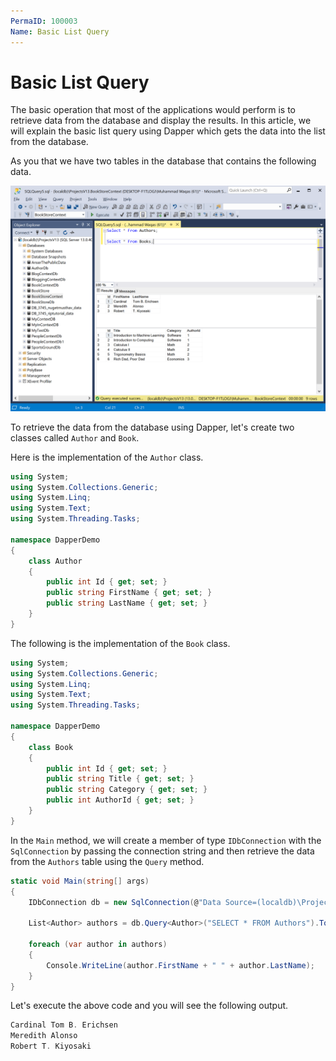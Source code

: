 ```yaml
---
PermaID: 100003
Name: Basic List Query
---
```


# Basic List Query

The basic operation that most of the applications would perform is to retrieve data from the database and display the results. In this article, we will explain the basic list query using Dapper which gets the data into the list from the database.

As you that we have two tables in the database that contains the following data.

<img src="images/database-setup.png" alt="Database data">

To retrieve the data from the database using Dapper, let's create two classes called `Author` and `Book`.

Here is the implementation of the `Author` class.

```csharp
using System;
using System.Collections.Generic;
using System.Linq;
using System.Text;
using System.Threading.Tasks;

namespace DapperDemo
{
    class Author
    {
        public int Id { get; set; }
        public string FirstName { get; set; }
        public string LastName { get; set; }
    }
}
```

The following is the implementation of the `Book` class.

```csharp
using System;
using System.Collections.Generic;
using System.Linq;
using System.Text;
using System.Threading.Tasks;

namespace DapperDemo
{
    class Book
    {
        public int Id { get; set; }
        public string Title { get; set; }
        public string Category { get; set; }
        public int AuthorId { get; set; }
    }
}
```

In the `Main` method, we will create a member of type `IDbConnection` with the `SqlConnection` by passing the connection string and then retrieve the data from the `Authors` table using the `Query` method.

```csharp
static void Main(string[] args)
{
    IDbConnection db = new SqlConnection(@"Data Source=(localdb)\ProjectsV13;Initial Catalog=BookStoreContext;Integrated Security=True;");

    List<Author> authors = db.Query<Author>("SELECT * FROM Authors").ToList();

    foreach (var author in authors)
    {
        Console.WriteLine(author.FirstName + " " + author.LastName);
    }
}
```

Let's execute the above code and you will see the following output.

```csharp
Cardinal Tom B. Erichsen
Meredith Alonso
Robert T. Kiyosaki
```
